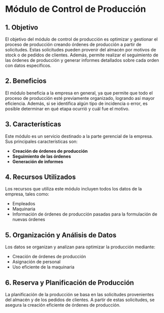 # Módulo de Control de Producción

## 1. Objetivo
El objetivo del módulo de control de producción es optimizar y gestionar el proceso de producción creando órdenes de producción a partir de solicitudes. Estas solicitudes pueden provenir del almacén por motivos de stock o de pedidos de clientes. Además, permite realizar el seguimiento de las órdenes de producción y generar informes detallados sobre cada orden con datos específicos.

## 2. Beneficios
El módulo beneficia a la empresa en general, ya que permite que todo el proceso de producción esté previamente organizado, logrando así mayor eficiencia. Además, si se identifica algún tipo de incidencia o error, es posible determinar en qué etapa ocurrió y cuál fue el motivo.

## 3. Características
Este módulo es un servicio destinado a la parte gerencial de la empresa. Sus principales características son:

- **Creación de órdenes de producción**
- **Seguimiento de las órdenes**
- **Generación de informes**

## 4. Recursos Utilizados
Los recursos que utiliza este módulo incluyen todos los datos de la empresa, tales como:

- Empleados
- Maquinaria
- Información de órdenes de producción pasadas para la formulación de nuevas órdenes

## 5. Organización y Análisis de Datos
Los datos se organizan y analizan para optimizar la producción mediante:

- Creación de órdenes de producción
- Asignación de personal
- Uso eficiente de la maquinaria

## 6. Reserva y Planificación de Producción
La planificación de la producción se basa en las solicitudes provenientes del almacén y de los pedidos de clientes. A partir de estas solicitudes, se asegura la creación eficiente de órdenes de producción.
